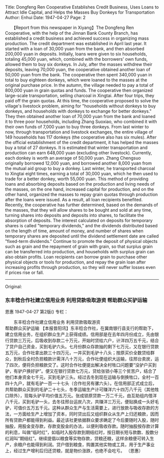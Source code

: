 Title: Dongfeng Ren Cooperative Establishes Credit Business, Uses Loans to Attract Idle Capital, and Helps the Masses Buy Donkeys for Transportation
Author: Enhui
Date: 1947-04-27
Page: 2

　　【Report from this newspaper in Xiyang】The Dongfeng Ren Cooperative, with the help of the Jinnan Bank County Branch, has established a credit business and achieved success in organizing mass production. The credit department was established in April last year. It started with a loan of 30,000 yuan from the bank, and then absorbed 200,000 yuan in deposits. Initially, loans were given to six households, totaling 45,000 yuan, which, combined with the borrowers' own funds, allowed them to buy six donkeys. In July, after the masses withdrew their deposits, leaving 70,000 yuan, the cooperative obtained another loan of 50,000 yuan from the bank. The cooperative then spent 340,000 yuan in total to buy eighteen donkeys, which were loaned to the masses at the original purchase price. In the autumn, the village needed to pay a total of 800,000 yuan in grain quotas and funds. The cooperative then organized large-scale transportation, selling charcoal in Xingtai. After four trips, they paid off the grain quotas. At this time, the cooperative proposed to solve the village's livestock problem, aiming for "households without donkeys to buy donkeys, and households with donkeys to exchange for better donkeys." They then obtained another loan of 70,000 yuan from the bank and loaned it to three poor households, including Zhang Suoxiao, who combined it with their own funds of 7,000 yuan to buy three donkeys. From last winter to now, through transportation and livestock exchanges, the entire village of 149 households has 117 donkeys (the cooperative also has six mules). After the official establishment of the credit department, it has helped the masses buy a total of 27 donkeys. It is estimated that winter transportation and production can earn 648,000 yuan (excluding other livestock). Currently, each donkey is worth an average of 50,000 yuan. Zhang Chengsuo originally borrowed 12,000 yuan, and borrowed another 8,000 yuan from the mutual aid group to buy a donkey. Last winter, he transported charcoal to Xingtai eight times, earning a total of 30,000 yuan, which he then used to trade for a better donkey, worth 55,000 yuan. This method of providing loans and absorbing deposits based on the production and living needs of the masses, on the one hand, increased capital for production, and on the other hand, organized the masses to repay grain quotas through production after the loans were issued. As a result, all loan recipients benefited. Recently, the cooperative has further determined, based on the demands of the masses, that they will allow shares to be bought and sold at any time, turning shares into deposits and deposits into shares, to facilitate the absorption of deposits. The interest calculated on deposits for temporary shares is called "temporary dividends," and the dividends distributed based on the length of time, amount of money, and number of shares when temporary shares are deposited until the dividend settlement date are called "fixed-term dividends." Continue to promote the deposit of physical objects such as grain and the repayment of grain with grain, so that surplus grain can be transferred into production, and households with surplus grain can also obtain profits. Loan recipients can borrow grain to purchase other physical objects or tools for production, and repay the grain loan after increasing profits through production, so they will never suffer losses even if prices rise or fall.



<hr /> 

Original: 


### 东丰稔合作社建立信用业务  利用贷款吸取游资  帮助群众买驴运输
恩惠
1947-04-27
第2版()
专栏：

　　东丰稔合作社建立信用业务
    利用贷款吸取游资     
    帮助群众买驴运输
    【本报昔阳讯】东丰稔合作社，在冀南银行县支行的帮助下，建立信用业务，在组织群众生产上获得成绩。信用部是在去年四月份成立，先由银行贷款三万元，后吸收到存款二十万元，开始时贷给六户，计洋四万五千元，结合了贷户自己资金，买到毛驴六头。七月份群众存款抽的剩下七万元，又在银行贷款五万元，合作社拿出款三十四万元，一并买到毛驴十八头；按原买价全数贷给群众，到秋后全村负担粮款计需洋八十万元，合作社便组织大运输，往邢台卖炭，运了四次，便将负担粮款交了。这时合作社便提出解决全村牲口问题要“没驴户买到驴，有驴户换好驴”。便又在银行贷款七万元，贷给张锁小等三个贫苦户，结合了他们本身资金七千元，买到毛驴三头。经过去冬到现在运输与倒换牲口，全村一百四十九户，就有毛驴一百一十七头（合作社另有骡六头）。在信用部正式成立后，共帮助群众买到的毛驴二十七头，冬季运输生产计可赚洋六十四万八千元（其他牲口除外），现每头驴平均价值五万元。张成锁原贷款一万二千元，由互助组内借洋八千元，买到毛驴一头，去冬往邢台运炭八次，共赚洋三万元，便贴换成一头好毛驴，可值价五万五千元。这种从群众生产与生活需要上，进行放款与吸收存款的方法，一方面给生产上增加了资本，同时贷出后又组织群众从生产上归还粮款，因而所有贷款户都能得到利益。最近该社更依据群众要求确定了今后要随时入股，随时抽股，用股金变存款，存款变股金的办法，以便利吸收存款。随时抽股按存款计算的利息，叫做“临时红”，如临时入股存款到期结红时，按日期长短与款数、股数分红润叫“期结红”。继续提倡以粮食等实物存款，贷粮还粮，这样余粮便可转入生产，余粮户也能得到利润。贷户借到粮食，购置其他实物或工具，用于生产事业上，经过生产增利后归还贷粮，就是物价涨跌，也绝不会吃亏。  （恩惠）
